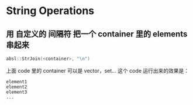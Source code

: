 # String Operations

## 用 自定义的 间隔符 把一个 container 里的 elements 串起来
```cpp
absl::StrJoin(<container>, "\n")
```
上面 code 里的 container 可以是 vector，set... 这个 code 运行出来的效果是：
```
element1
element2
element3
...
```
